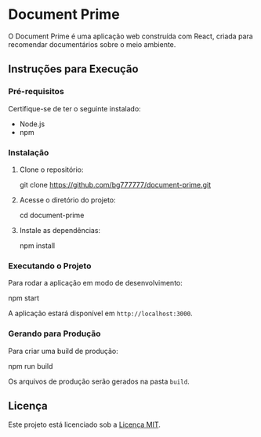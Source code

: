 # Document Prime

O Document Prime é uma aplicação web construída com React, criada para recomendar documentários sobre o meio ambiente.

## Instruções para Execução

### Pré-requisitos

Certifique-se de ter o seguinte instalado:
- Node.js
- npm

### Instalação

1. Clone o repositório:
   
   git clone https://github.com/bg777777/document-prime.git
  
2. Acesse o diretório do projeto:
   
   cd document-prime
   
3. Instale as dependências:
   
   npm install
   

### Executando o Projeto

Para rodar a aplicação em modo de desenvolvimento:

npm start

A aplicação estará disponível em `http://localhost:3000`.

### Gerando para Produção

Para criar uma build de produção:

npm run build

Os arquivos de produção serão gerados na pasta `build`.

## Licença

Este projeto está licenciado sob a [Licença MIT](LICENSE).
